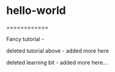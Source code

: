 # hello-world


============

Fancy tutorial - 

deleted tutorial above - added more here


deleted learning bit - added more here...

